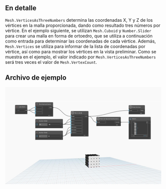 ## En detalle
`Mesh.VerticesAsThreeNumbers` determina las coordenadas X, Y y Z de los vértices en la malla proporcionada, dando como resultado tres números por vértice. En el ejemplo siguiente, se utilizan `Mesh.Cuboid` y `Number.Slider` para crear una malla en forma de ortoedro, que se utiliza a continuación como entrada para determinar las coordenadas de cada vértice. Además, `Mesh.Vertices` se utiliza para informar de la lista de coordenadas por vértice, así como para mostrar los vértices en la vista preliminar. Como se muestra en el ejemplo, el valor indicado por `Mesh.VerticesAsThreeNumbers` será tres veces el valor de `Mesh.VertexCount`.

## Archivo de ejemplo

![Example](./Autodesk.DesignScript.Geometry.Mesh.VerticesAsThreeNumbers_img.jpg)
